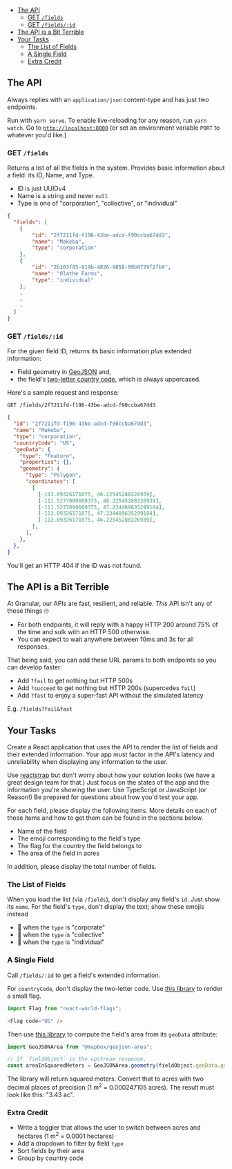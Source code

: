 * [The API](#the-api)
    - [GET `/fields`](#get-fields)
    - [GET `/fields/:id`](#get-fieldsid)
* [The API is a Bit Terrible](#the-api-is-a-bit-terrible)
* [Your Tasks](#your-tasks)
    - [The List of Fields](#the-list-of-fields)
    - [A Single Field](#a-single-field)
    - [Extra Credit](#extra-credit)

The API
-------

Always replies with an `application/json` content-type and has just two endpoints.

Run with `yarn serve`. To enable live-reloading for any reason, run `yarn watch`. Go to [`http://localhost:8000`](http://localhost:8000) (or set an environment variable `PORT` to whatever you'd like.)

### GET `/fields`

Returns a list of all the fields in the system. Provides basic information about a field: its ID, Name, and Type.

* ID is just UUIDv4
* Name is a string and never `null`
* Type is one of "corporation", "collective", or "individual"

```json
{
  "fields": [
    {
        "id": "2f7211fd-f196-43be-adcd-f90ccba67dd3",
        "name": "Makeba",
        "type": "corporation"
    },
    {
        "id": "2b103f85-919b-4826-9858-00b0729f2fb9",
        "name": "Olathe Farms",
        "type": "individual"
    },
    .
    .
    .
  ]
}
```

### GET `/fields/:id`

For the given field ID, returns its basic information _plus_ extended information:

* Field geometry in [GeoJSON](https://geojson.org/) and,
* the field's [two-letter country code](https://www.iban.com/country-codes), which is always uppercased.

Here's a sample request and response:

    GET /fields/2f7211fd-f196-43be-adcd-f90ccba67dd3

```json
{
  "id": "2f7211fd-f196-43be-adcd-f90ccba67dd3",
  "name": "Makeba",
  "type": "corporation",
  "countryCode": "US",
  "geoData": {
    "type": "Feature",
    "properties": {},
    "geometry": {
      "type": "Polygon",
      "coordinates": [
        [
          [-113.09326171875, 46.22545288226939],
          [-111.5277099609375, 46.22545288226939],
          [-111.5277099609375, 47.234489635299184],
          [-113.09326171875, 47.234489635299184],
          [-113.09326171875, 46.22545288226939],
        ],
      ],
    },
  },
}
```

You'll get an HTTP 404 if the ID was not found.

The API is a Bit Terrible
-------------------------

At Granular, our APIs are fast, resilient, and reliable. _This_ API isn't any of these things 🙄

* For both endpoints, it will reply with a happy HTTP 200 around 75% of the time and sulk with an HTTP 500 otherwise.
* You can expect to wait anywhere between 10ms and 3s for all responses.

That being said, you can add these URL params to both endpoints so you can develop faster:

* Add `?fail` to get nothing but HTTP 500s
* Add `?succeed` to get nothing but HTTP 200s (supercedes `fail`)
* Add `?fast` to enjoy a super-fast API without the simulated latency

E.g. `/fields?fail&fast`

Your Tasks
----------

Create a React application that uses the API to render the list of fields and their extended information. Your app must factor in the API's latency and unreliability when displaying any information to the user.

Use [reactstrap](https://reactstrap.github.io/) but don't worry about how your solution looks (we have a great design team for that.) Just focus on the states of the app and the information you're showing the user. Use TypeScript or JavaScript (or Reason!) Be prepared for questions about how you'd test your app.

For each field, please display the following items. More details on each of these items and how to get them can be found in the sections below.
* Name of the field
* The emoji corresponding to the field's type
* The flag for the country the field belongs to
* The area of the field in acres

In addition, please display the total number of fields.

### The List of Fields

When you load the list (via `/fields`), don't display any field's `id`. Just show its `name`. For the field's `type`, don't display the text; show these emojis instead

* 🏦 when the `type` is "corporate"
* 👥 when the `type` is "collective"
* 👤 when the `type` is "individual"

### A Single Field

Call `/fields/:id` to get a field's extended information.

For `countryCode`, don't display the two-letter code. Use [this library](https://www.npmjs.com/package/react-world-flags) to render a small flag.

```javascript
import Flag from "react-world-flags";

<Flag code="US" />
```

Then use [this library](https://www.npmjs.com/package/@mapbox/geojson-area) to compute the field's area from its `geoData` attribute:

```javascript
import GeoJSONArea from "@mapbox/geojson-area";

// If `fieldObject` is the upstream response,
const areaInSquaredMeters = GeoJSONArea.geometry(fieldObject.geoData.geometry);
```

The library will return squared meters. Convert that to acres with two decimal places of precision (1 m<sup>2</sup> = 0.000247105 acres). The result must look like this: "3.43 ac".

### Extra Credit

* Write a toggler that allows the user to switch between acres and hectares (1 m<sup>2</sup> = 0.0001 hectares)
* Add a dropdown to filter by field `type`
* Sort fields by their area
* Group by country code
